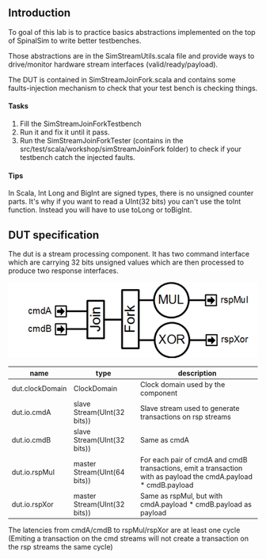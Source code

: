 ## Introduction
To goal of this lab is to practice basics abstractions implemented on the top of SpinalSim to write better testbenches.

Those abstractions are in the SimStreamUtils.scala file and provide ways to drive/monitor hardware stream interfaces (valid/ready/payload).

The DUT is contained in SimStreamJoinFork.scala and contains some faults-injection mechanism to check that your test bench is checking things.

#### Tasks

1) Fill the SimStreamJoinForkTestbench
2) Run it and fix it until it pass.
3) Run the SimStreamJoinForkTester (contains in the src/test/scala/workshop/simStreamJoinFork folder) to check if your testbench catch the injected faults. 

#### Tips

In Scala, Int Long and BigInt are signed types, there is no unsigned counter parts. It's why if you want to read a UInt(32 bits) you can't use the toInt function. Instead you will have to use toLong or toBigInt. 

## DUT specification

The dut is a stream processing component. It has two command interface which are carrying 32 bits unsigned values which are then processed to produce two response interfaces.

![](assets/dut.png)

| name | type | description |
| ------ | ----------- | ------ | 
| dut.clockDomain | ClockDomain | Clock domain used by the component |
| dut.io.cmdA   | slave Stream(UInt(32 bits))  | Slave stream used to generate transactions on rsp streams |
| dut.io.cmdB   | slave Stream(UInt(32 bits))  | Same as cmdA |
| dut.io.rspMul | master Stream(UInt(64 bits)) | For each pair of cmdA and cmdB transactions, emit a transaction with as payload the cmdA.payload * cmdB.payload |
| dut.io.rspXor | master Stream(UInt(32 bits)) | Same as rspMul, but with cmdA.payload * cmdB.payload as payload|

The latencies from cmdA/cmdB to rspMul/rspXor are at least one cycle (Emiting a transaction on the cmd streams will not create a transaction on the rsp streams the same cycle) 

